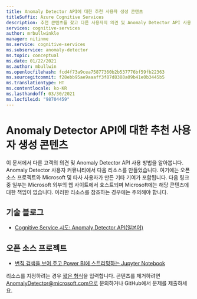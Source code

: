 ```yaml
---
title: Anomaly Detector API에 대한 추천 사용자 생성 콘텐츠
titleSuffix: Azure Cognitive Services
description: 추천 콘텐츠를 찾고 다른 사용자의 의견 및 Anomaly Detector API 사용 방법을 알아봅니다.
services: cognitive-services
author: mrbullwinkle
manager: nitinme
ms.service: cognitive-services
ms.subservice: anomaly-detector
ms.topic: conceptual
ms.date: 01/22/2021
ms.author: mbullwin
ms.openlocfilehash: fcd4f73a9cea75877360b2b537776bf59fb22363
ms.sourcegitcommit: f28ebb95ae9aaaff3f87d8388a09b41e0b3445b5
ms.translationtype: HT
ms.contentlocale: ko-KR
ms.lasthandoff: 03/30/2021
ms.locfileid: "98704459"
---
```

# <a name="featured-user-generated-content-for-the-anomaly-detector-api"></a>Anomaly Detector API에 대한 추천 사용자 생성 콘텐츠

이 문서에서 다른 고객의 의견 및 Anomaly Detector API 사용 방법을 알아봅니다. Anomaly Detector 사용자 커뮤니티에서 다음 리소스를 만들었습니다. 여기에는 오픈 소스 프로젝트와 Microsoft 및 타사 사용자가 만든 기타 기여가 포함됩니다. 다음 링크 중 일부는 Microsoft 외부의 웹 사이트에서 호스트되며 Microsoft에는 해당 콘텐츠에 대한 책임이 없습니다. 이러한 리소스를 참조하는 경우에는 주의해야 합니다.

## <a name="technical-blogs"></a>기술 블로그

* [Cognitive Service 시도: Anomaly Detector API(일본어)](https://azure-recipe.kc-cloud.jp/2019/04/cognitive-service-anomaly-detector-api/)

## <a name="open-source-projects"></a>오픈 소스 프로젝트

* [변칙 검색을 보여 주고 Power BI에 스트리밍하는 Jupyter Notebook](https://github.com/marvinbuss/MS-AnomalyDetector)

리소스를 지정하려는 경우 [짧은 형식](https://forms.office.com/Pages/ResponsePage.aspx?id=v4j5cvGGr0GRqy180BHbRxSkyhztUNZCtaivu8nmhd1UMENTMEJWTkRORkRGQUtGQzlWQ1dSV1JLTS4u)을 입력합니다.
콘텐츠를 제거하려면 AnomalyDetector@microsoft.com으로 문의하거나 GitHub에서 문제를 제출하세요.
